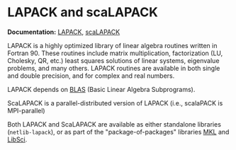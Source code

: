 # LAPACK and scaLAPACK

**Documentation:** [LAPACK](https://netlib.org/lapack/), [scaLAPACK](https://netlib.org/scalapack/)

LAPACK is a highly optimized library of linear algebra routines written in Fortran 90. These routines include matrix multiplication, factorization (LU, Cholesky, QR, etc.) least squares solutions of linear systems, eigenvalue problems, and many others. LAPACK routines are available in both single and double precision, and for complex and real numbers.

LAPACK depends on [BLAS](https://netlib.org/lapack/faq.html#_blas) (Basic Linear Algebra Subprograms).

ScaLAPACK is a parallel-distributed version of LAPACK (i.e., scalaPACK is MPI-parallel)

Both LAPACK and ScaLAPACK are available as either standalone libraries (`netlib-lapack`), or as part of the "package-of-packages" libraries [MKL](mkl.md) and [LibSci](libsci.md).
